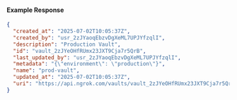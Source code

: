 <!-- Code generated for API Clients. DO NOT EDIT. -->

#### Example Response

```json
{
  "created_at": "2025-07-02T10:05:37Z",
  "created_by": "usr_2zJYaoqEbzvDgXeML7UPJYfzqlI",
  "description": "Production Vault",
  "id": "vault_2zJYeOHfRUmx23JXT9Cja7r5QrB",
  "last_updated_by": "usr_2zJYaoqEbzvDgXeML7UPJYfzqlI",
  "metadata": "{\"environment\": \"production\"}",
  "name": "prod-vault",
  "updated_at": "2025-07-02T10:05:37Z",
  "uri": "https://api.ngrok.com/vaults/vault_2zJYeOHfRUmx23JXT9Cja7r5QrB"
}
```
